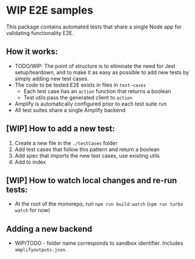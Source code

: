 # WIP E2E samples

This package contains automated tests that share a single Node app for validating
functionality E2E.

## How it works:

- TODO/WIP: The point of structure is to eliminate the need for Jest setup/teardown, and to make it as easy as possible to add new tests by simply adding new test cases.
- The code to be tested E2E exists in files in `test-cases`
  - Each test case has an `action` function that returns a boolean
  - Test utils pass the generated client to `action`
- Amplify is automatically configured prior to each test suite run
- All test suites share a single Amplify backend

## [WIP] How to add a new test:

1. Create a new file in the `./testCases` folder
2. Add test cases that follow this pattern and return a boolean
3. Add spec that imports the new test cases, use existing utils
4. Add to index

## [WIP] How to watch local changes and re-run tests:

- At the root of the monorepo, run `npm run build:watch` (`npm run turbo watch` for now)

## Adding a new backend

- WIP/TODO - folder name corresponds to sandbox identifier. Includes `amplifyoutputs.json`.